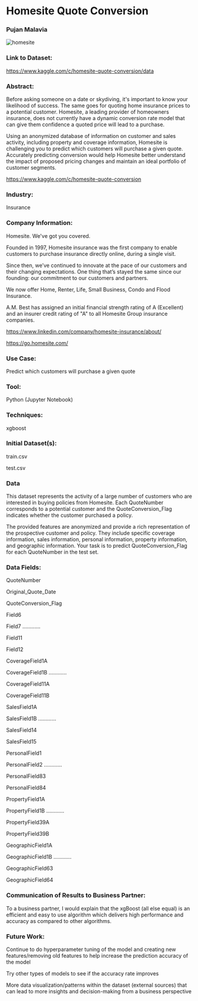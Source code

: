 # Homesite Quote Conversion
### Pujan Malavia

![homesite](https://user-images.githubusercontent.com/19572673/62336567-d6051300-b49e-11e9-9746-e7c3b2c4bedd.png)

### Link to Dataset:
https://www.kaggle.com/c/homesite-quote-conversion/data

### Abstract:
Before asking someone on a date or skydiving, it's important to know your likelihood of success. The same goes for quoting home insurance prices to a potential customer. Homesite, a leading provider of homeowners insurance, does not currently have a dynamic conversion rate model that can give them confidence a quoted price will lead to a purchase. 

Using an anonymized database of information on customer and sales activity, including property and coverage information, Homesite is challenging you to predict which customers will purchase a given quote. Accurately predicting conversion would help Homesite better understand the impact of proposed pricing changes and maintain an ideal portfolio of customer segments. 

https://www.kaggle.com/c/homesite-quote-conversion

### Industry:
Insurance

### Company Information:
Homesite. We've got you covered. 

Founded in 1997, Homesite insurance was the first company to enable customers to purchase insurance directly online, during a single visit.

Since then, we’ve continued to innovate at the pace of our customers and their changing expectations. One thing that’s stayed the same since our founding: our commitment to our customers and partners. 

We now offer Home, Renter, Life, Small Business, Condo and Flood Insurance. 

A.M. Best has assigned an initial financial strength rating of A (Excellent) and an insurer credit rating of "A"​ to all Homesite Group insurance companies. 

https://www.linkedin.com/company/homesite-insurance/about/

https://go.homesite.com/

### Use Case:
Predict which customers will purchase a given quote

### Tool:
Python (Jupyter Notebook)

### Techniques:

xgboost 

### Initial Dataset(s):

train.csv

test.csv

### Data

This dataset represents the activity of a large number of customers who are interested in buying policies from Homesite. Each QuoteNumber corresponds to a potential customer and the QuoteConversion_Flag indicates whether the customer purchased a policy.

The provided features are anonymized and provide a rich representation of the prospective customer and policy. They include specific coverage information, sales information, personal information, property information, and geographic information. Your task is to predict QuoteConversion_Flag for each QuoteNumber in the test set.

### Data Fields:

QuoteNumber

Original_Quote_Date

QuoteConversion_Flag

Field6

Field7 ............

Field11

Field12

CoverageField1A

CoverageField1B ............

CoverageField11A

CoverageField11B

SalesField1A

SalesField1B ............

SalesField14

SalesField15

PersonalField1

PersonalField2 ............

PersonalField83

PersonalField84

PropertyField1A

PropertyField1B ............

PropertyField39A

PropertyField39B

GeographicField1A

GeographicField1B ............

GeographicField63

GeographicField64

### Communication of Results to Business Partner:
To a business partner, I would explain that the xgBoost (all else equal) is an efficient and easy to use algorithm which delivers high performance and accuracy as compared to other algorithms.

### Future Work:
Continue to do hyperparameter tuning of the model and creating new features/removing old features to help increase the prediction accuracy of the model

Try other types of models to see if the accuracy rate improves

More data visualization/patterns within the dataset (external sources) that can lead to more insights and decision-making from a business perspective
